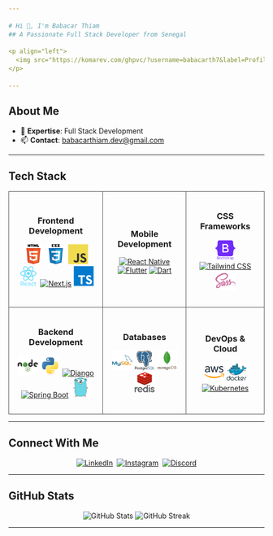 ```yaml
---

# Hi 👋, I'm Babacar Thiam  
## A Passionate Full Stack Developer from Senegal  

<p align="left"> 
  <img src="https://komarev.com/ghpvc/?username=babacarth7&label=Profile%20views&color=0e75b6&style=flat" alt="Profile Views" />
</p>

---
```


## About Me  
- 💬 **Expertise**: Full Stack Development  
- 📫 **Contact**: [babacarthiam.dev@gmail.com](mailto:babacarthiam.dev@gmail.com)

---

## Tech Stack  

<table style="width: 100%; border-collapse: collapse;">
<tr>
<td align="center" style="border: 1px solid #555; padding: 15px;">
<h3>Frontend Development</h3>
<p>
  <a href="https://www.w3.org/html/" target="_blank"><img src="https://raw.githubusercontent.com/devicons/devicon/master/icons/html5/html5-original-wordmark.svg" alt="HTML5" width="40" /></a>
  <a href="https://www.w3schools.com/css/"><img src="https://raw.githubusercontent.com/devicons/devicon/master/icons/css3/css3-original-wordmark.svg" alt="CSS3" width="40" /></a>
  <a href="https://developer.mozilla.org/en-US/docs/Web/JavaScript"><img src="https://raw.githubusercontent.com/devicons/devicon/master/icons/javascript/javascript-original.svg" alt="JavaScript" width="40" /></a>
  <a href="https://reactjs.org/"><img src="https://raw.githubusercontent.com/devicons/devicon/master/icons/react/react-original-wordmark.svg" alt="React" width="40" /></a>
  <a href="https://nextjs.org/"><img src="https://cdn.worldvectorlogo.com/logos/nextjs-2.svg" alt="Next.js" width="40" /></a>
  <a href="https://www.typescriptlang.org/"><img src="https://raw.githubusercontent.com/devicons/devicon/master/icons/typescript/typescript-original.svg" alt="TypeScript" width="40" /></a>
</p>
</td>
<td align="center" style="border: 1px solid #555; padding: 15px;">
<h3>Mobile Development</h3>
<p>
  <a href="https://reactnative.dev/"><img src="https://reactnative.dev/img/header_logo.svg" alt="React Native" width="40" /></a>
  <a href="https://flutter.dev"><img src="https://www.vectorlogo.zone/logos/flutterio/flutterio-icon.svg" alt="Flutter" width="40" /></a>
  <a href="https://dart.dev"><img src="https://www.vectorlogo.zone/logos/dartlang/dartlang-icon.svg" alt="Dart" width="40" /></a>
</p>
</td>
<td align="center" style="border: 1px solid #555; padding: 15px;">
<h3>CSS Frameworks</h3>
<p>
  <a href="https://getbootstrap.com"><img src="https://raw.githubusercontent.com/devicons/devicon/master/icons/bootstrap/bootstrap-plain-wordmark.svg" alt="Bootstrap" width="40" /></a>
  <a href="https://tailwindcss.com/"><img src="https://www.vectorlogo.zone/logos/tailwindcss/tailwindcss-icon.svg" alt="Tailwind CSS" width="40" /></a>
  <a href="https://sass-lang.com"><img src="https://raw.githubusercontent.com/devicons/devicon/master/icons/sass/sass-original.svg" alt="Sass" width="40" /></a>
</p>
</td>
</tr>
<tr>
<td align="center" style="border: 1px solid #555; padding: 15px;">
<h3>Backend Development</h3>
<p>
  <a href="https://nodejs.org"><img src="https://raw.githubusercontent.com/devicons/devicon/master/icons/nodejs/nodejs-original-wordmark.svg" alt="Node.js" width="40" /></a>
  <a href="https://www.python.org"><img src="https://raw.githubusercontent.com/devicons/devicon/master/icons/python/python-original.svg" alt="Python" width="40" /></a>
  <a href="https://www.djangoproject.com/"><img src="https://cdn.worldvectorlogo.com/logos/django.svg" alt="Django" width="40" /></a>
  <a href="https://spring.io/"><img src="https://www.vectorlogo.zone/logos/springio/springio-icon.svg" alt="Spring Boot" width="40" /></a>
  <a href="https://golang.org"><img src="https://raw.githubusercontent.com/devicons/devicon/master/icons/go/go-original.svg" alt="Go" width="40" /></a>
</p>
</td>
<td align="center" style="border: 1px solid #555; padding: 15px;">
<h3>Databases</h3>
<p>
  <a href="https://www.mysql.com/"><img src="https://raw.githubusercontent.com/devicons/devicon/master/icons/mysql/mysql-original-wordmark.svg" alt="MySQL" width="40" /></a>
      <a href="https://www.postgres.com/"><img src="https://raw.githubusercontent.com/devicons/devicon/master/icons/postgresql/postgresql-original-wordmark.svg" alt="PostgreSQL" width="40" /></a>
  <a href="https://www.mongodb.com/"><img src="https://raw.githubusercontent.com/devicons/devicon/master/icons/mongodb/mongodb-original-wordmark.svg" alt="MongoDB" width="40" /></a>
  <a href="https://redis.io"><img src="https://raw.githubusercontent.com/devicons/devicon/master/icons/redis/redis-original-wordmark.svg" alt="Redis" width="40" /></a>
</p>
</td>
<td align="center" style="border: 1px solid #555; padding: 15px;">
<h3>DevOps & Cloud</h3>
<p>
  <a href="https://aws.amazon.com"><img src="https://raw.githubusercontent.com/devicons/devicon/master/icons/amazonwebservices/amazonwebservices-original-wordmark.svg" alt="AWS" width="40" /></a>
  <a href="https://www.docker.com/"><img src="https://raw.githubusercontent.com/devicons/devicon/master/icons/docker/docker-original-wordmark.svg" alt="Docker" width="40" /></a>
  <a href="https://kubernetes.io"><img src="https://www.vectorlogo.zone/logos/kubernetes/kubernetes-icon.svg" alt="Kubernetes" width="40" /></a>
</p>
</td>
</tr>
</table>

---

## Connect With Me  
<p align="center">
  <a href="https://linkedin.com/in/babacar-thiam-857a3a139/"><img src="https://raw.githubusercontent.com/rahuldkjain/github-profile-readme-generator/master/src/images/icons/Social/linked-in-alt.svg" alt="LinkedIn" height="30" /></a>&nbsp;
  <a href="https://instagram.com/babacarth7"><img src="https://raw.githubusercontent.com/rahuldkjain/github-profile-readme-generator/master/src/images/icons/Social/instagram.svg" alt="Instagram" height="30" /></a>&nbsp;
  <a href="https://discord.gg/babacar_thiam"><img src="https://raw.githubusercontent.com/rahuldkjain/github-profile-readme-generator/master/src/images/icons/Social/discord.svg" alt="Discord" height="30" /></a>
</p>

---

## GitHub Stats  

<p align="center">
  <img src="https://github-readme-stats.vercel.app/api?username=babacarth7&show_icons=true&theme=radical" alt="GitHub Stats" />
  <img src="https://github-readme-streak-stats.herokuapp.com/?user=babacarth7&theme=radical" alt="GitHub Streak" />
</p>

---
